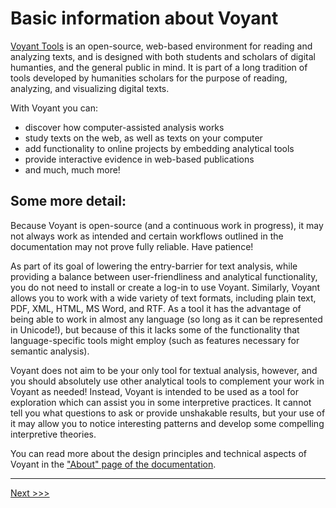 # Basic information about Voyant

[Voyant Tools](https://voyant-tools.org/) is an open-source, web-based environment for reading and analyzing texts, and is designed with both students and scholars of digital humanties, and the general public in mind. It is part of a long tradition of tools developed by humanities scholars for the purpose of reading, analyzing, and visualizing digital texts. 

With Voyant you can:
- discover how computer-assisted analysis works
- study texts on the web, as well as texts on your computer
- add functionality to online projects by embedding analytical tools
- provide interactive evidence in web-based publications
- and much, much more!

## Some more detail:

Because Voyant is open-source (and a continuous work in progress), it may not always work as intended and certain workflows outlined in the documentation may not prove fully reliable. Have patience! 

As part of its goal of lowering the entry-barrier for text analysis, while providing a balance between user-friendliness and analytical functionality, you do not need to install or create a log-in to use Voyant. Similarly, Voyant allows you to work with a wide variety of text formats, including plain text, PDF, XML, HTML, MS Word, and RTF. As a tool it has the advantage of being able to work in almost any language (so long as it can be represented in Unicode!), but because of this it lacks some of the functionality that language-specific tools might employ (such as features necessary for semantic analysis). 

Voyant does not aim to be your only tool for textual analysis, however, and you should absolutely use other analytical tools to complement your work in Voyant as needed! Instead, Voyant is intended to be used as a tool for exploration which can assist you in some interpretive practices. It cannot tell you what questions to ask or provide unshakable results, but your use of it may allow you to notice interesting patterns and develop some compelling interpretive theories.

You can read more about the design principles and technical aspects of Voyant in the ["About" page of the documentation](https://voyant-tools.org/docs/#!/guide/about).

---

[Next >>>](2-install.md)
